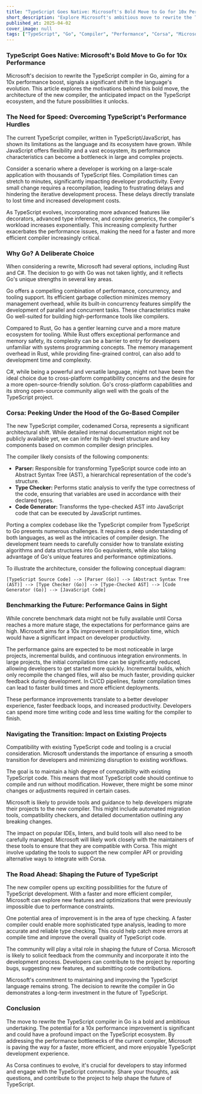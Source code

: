 ```yaml
---
title: "TypeScript Goes Native: Microsoft's Bold Move to Go for 10x Performance"
short_description: "Explore Microsoft's ambitious move to rewrite the TypeScript compiler in Go, aiming for a 10x performance boost. Discover the motivations, architecture, and potential impact of this game-changing decision."
published_at: 2025-04-02
cover_image: null
tags: ["TypeScript", "Go", "Compiler", "Performance", "Corsa", "Microsoft", "Programming Languages"]
---
```


### TypeScript Goes Native: Microsoft's Bold Move to Go for 10x Performance

Microsoft's decision to rewrite the TypeScript compiler in Go, aiming for a 10x performance boost, signals a significant shift in the language's evolution. This article explores the motivations behind this bold move, the architecture of the new compiler, the anticipated impact on the TypeScript ecosystem, and the future possibilities it unlocks.

### The Need for Speed: Overcoming TypeScript's Performance Hurdles

The current TypeScript compiler, written in TypeScript/JavaScript, has shown its limitations as the language and its ecosystem have grown. While JavaScript offers flexibility and a vast ecosystem, its performance characteristics can become a bottleneck in large and complex projects.

Consider a scenario where a developer is working on a large-scale application with thousands of TypeScript files. Compilation times can stretch to minutes, significantly impacting developer productivity. Every small change requires a recompilation, leading to frustrating delays and hindering the iterative development process. These delays directly translate to lost time and increased development costs.

As TypeScript evolves, incorporating more advanced features like decorators, advanced type inference, and complex generics, the compiler's workload increases exponentially. This increasing complexity further exacerbates the performance issues, making the need for a faster and more efficient compiler increasingly critical.

### Why Go? A Deliberate Choice

When considering a rewrite, Microsoft had several options, including Rust and C#. The decision to go with Go was not taken lightly, and it reflects Go's unique strengths in several key areas.

Go offers a compelling combination of performance, concurrency, and tooling support. Its efficient garbage collection minimizes memory management overhead, while its built-in concurrency features simplify the development of parallel and concurrent tasks. These characteristics make Go well-suited for building high-performance tools like compilers.

Compared to Rust, Go has a gentler learning curve and a more mature ecosystem for tooling. While Rust offers exceptional performance and memory safety, its complexity can be a barrier to entry for developers unfamiliar with systems programming concepts. The memory management overhead in Rust, while providing fine-grained control, can also add to development time and complexity.

C#, while being a powerful and versatile language, might not have been the ideal choice due to cross-platform compatibility concerns and the desire for a more open-source-friendly solution. Go's cross-platform capabilities and its strong open-source community align well with the goals of the TypeScript project.

### Corsa: Peeking Under the Hood of the Go-Based Compiler

The new TypeScript compiler, codenamed Corsa, represents a significant architectural shift. While detailed internal documentation might not be publicly available yet, we can infer its high-level structure and key components based on common compiler design principles.

The compiler likely consists of the following components:

*   **Parser:** Responsible for transforming TypeScript source code into an Abstract Syntax Tree (AST), a hierarchical representation of the code's structure.
*   **Type Checker:** Performs static analysis to verify the type correctness of the code, ensuring that variables are used in accordance with their declared types.
*   **Code Generator:** Transforms the type-checked AST into JavaScript code that can be executed by JavaScript runtimes.

Porting a complex codebase like the TypeScript compiler from TypeScript to Go presents numerous challenges. It requires a deep understanding of both languages, as well as the intricacies of compiler design. The development team needs to carefully consider how to translate existing algorithms and data structures into Go equivalents, while also taking advantage of Go's unique features and performance optimizations.

To illustrate the architecture, consider the following conceptual diagram:

```
[TypeScript Source Code] --> [Parser (Go)] --> [Abstract Syntax Tree (AST)] --> [Type Checker (Go)] --> [Type-Checked AST] --> [Code Generator (Go)] --> [JavaScript Code]
```

### Benchmarking the Future: Performance Gains in Sight

While concrete benchmark data might not be fully available until Corsa reaches a more mature stage, the expectations for performance gains are high. Microsoft aims for a 10x improvement in compilation time, which would have a significant impact on developer productivity.

The performance gains are expected to be most noticeable in large projects, incremental builds, and continuous integration environments. In large projects, the initial compilation time can be significantly reduced, allowing developers to get started more quickly. Incremental builds, which only recompile the changed files, will also be much faster, providing quicker feedback during development. In CI/CD pipelines, faster compilation times can lead to faster build times and more efficient deployments.

These performance improvements translate to a better developer experience, faster feedback loops, and increased productivity. Developers can spend more time writing code and less time waiting for the compiler to finish.

### Navigating the Transition: Impact on Existing Projects

Compatibility with existing TypeScript code and tooling is a crucial consideration. Microsoft understands the importance of ensuring a smooth transition for developers and minimizing disruption to existing workflows.

The goal is to maintain a high degree of compatibility with existing TypeScript code. This means that most TypeScript code should continue to compile and run without modification. However, there might be some minor changes or adjustments required in certain cases.

Microsoft is likely to provide tools and guidance to help developers migrate their projects to the new compiler. This might include automated migration tools, compatibility checkers, and detailed documentation outlining any breaking changes.

The impact on popular IDEs, linters, and build tools will also need to be carefully managed. Microsoft will likely work closely with the maintainers of these tools to ensure that they are compatible with Corsa. This might involve updating the tools to support the new compiler API or providing alternative ways to integrate with Corsa.

### The Road Ahead: Shaping the Future of TypeScript

The new compiler opens up exciting possibilities for the future of TypeScript development. With a faster and more efficient compiler, Microsoft can explore new features and optimizations that were previously impossible due to performance constraints.

One potential area of improvement is in the area of type checking. A faster compiler could enable more sophisticated type analysis, leading to more accurate and reliable type checking. This could help catch more errors at compile time and improve the overall quality of TypeScript code.

The community will play a vital role in shaping the future of Corsa. Microsoft is likely to solicit feedback from the community and incorporate it into the development process. Developers can contribute to the project by reporting bugs, suggesting new features, and submitting code contributions.

Microsoft's commitment to maintaining and improving the TypeScript language remains strong. The decision to rewrite the compiler in Go demonstrates a long-term investment in the future of TypeScript.

### Conclusion

The move to rewrite the TypeScript compiler in Go is a bold and ambitious undertaking. The potential for a 10x performance improvement is significant and could have a profound impact on the TypeScript ecosystem. By addressing the performance bottlenecks of the current compiler, Microsoft is paving the way for a faster, more efficient, and more enjoyable TypeScript development experience.

As Corsa continues to evolve, it's crucial for developers to stay informed and engage with the TypeScript community. Share your thoughts, ask questions, and contribute to the project to help shape the future of TypeScript.
